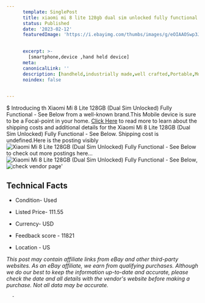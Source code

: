 ```yaml
---
      template: SinglePost
      title: xiaomi mi 8 lite 128gb dual sim unlocked fully functional see below
      status: Published
      date: '2023-02-12'
      featuredImage: 'https://i.ebayimg.com/thumbs/images/g/eOIAAOSwp3JjwGU9/s-l225.jpg'
       

      excerpt: >-
        [smartphone,device ,hand held device]
      meta:
      canonicalLink: ''
      description: [handheld,industrially made,well crafted,Portable,Mobile,Compact,Convenient,Lightweight,Maneuverable,Man-portable,Miniature,Carriable,Hand-held,Light,Holdable,Transportable,Mobile device,Pocket-sized,On-the-go,Wireless,Cordless,Compact size,Convenient size, smartphone,device ,hand held device]
      noindex: false
      

---
```

$
      Introducing th Xiaomi Mi 8 Lite 128GB (Dual Sim Unlocked) Fully Functional - See Below from a well-known brand.This Mobile device  is sure to be a Focal-point in your home. [Click Here](https://www.ebay.com/itm/134410395100?hash=item1f4b7bdddc%3Ag%3AeOIAAOSwp3JjwGU9&mkevt=1&mkcid=1&mkrid=711-53200-19255-0&campid=%253CePNCampaignId%253E&customid=%253CreferenceId%253E&toolid=10049) to read more to learn about the shipping costs and additional details for the Xiaomi Mi 8 Lite 128GB (Dual Sim Unlocked) Fully Functional - See Below. Shipping cost is undefined.Here is the posting visibly ![Xiaomi Mi 8 Lite 128GB (Dual Sim Unlocked) Fully Functional - See Below](https://i.ebayimg.com/thumbs/images/g/eOIAAOSwp3JjwGU9/s-l225.jpg) to check out more postings here... ![Xiaomi Mi 8 Lite 128GB (Dual Sim Unlocked) Fully Functional - See Below](https://i.ebayimg.com/images/g/eOIAAOSwp3JjwGU9/s-l960.jpg), ![check vendor page](https://origin-galleryplus.ebayimg.com/ws/web/134410395100_2_0_1/225x225.jpg,https://origin-galleryplus.ebayimg.com/ws/web/134410395100_3_0_1/225x225.jpg,https://origin-galleryplus.ebayimg.com/ws/web/134410395100_4_0_1/225x225.jpg,https://origin-galleryplus.ebayimg.com/ws/web/134410395100_5_0_1/225x225.jpg,https://origin-galleryplus.ebayimg.com/ws/web/134410395100_6_0_1/225x225.jpg,https://origin-galleryplus.ebayimg.com/ws/web/134410395100_7_0_1/225x225.jpg,https://origin-galleryplus.ebayimg.com/ws/web/134410395100_8_0_1/225x225.jpg,https://origin-galleryplus.ebayimg.com/ws/web/134410395100_9_0_1/225x225.jpg)'

      

 ## Technical Facts 



     
      

 - Condition- Used 


      

 - Listed Price- 111.55 


      

 - Currency- USD 


      

 - Feedback score - 11821 


      

 - Location - US 


      
      

 *_This post may contain affiliate links from eBay and other third-party websites. As an eBay affiliate, we earn from qualifying purchases. Although we do our best to keep the information up-to-date and accurate, please check the date and all details with the vendor's website before making a purchase. Not all data may be accurate._*




      -
